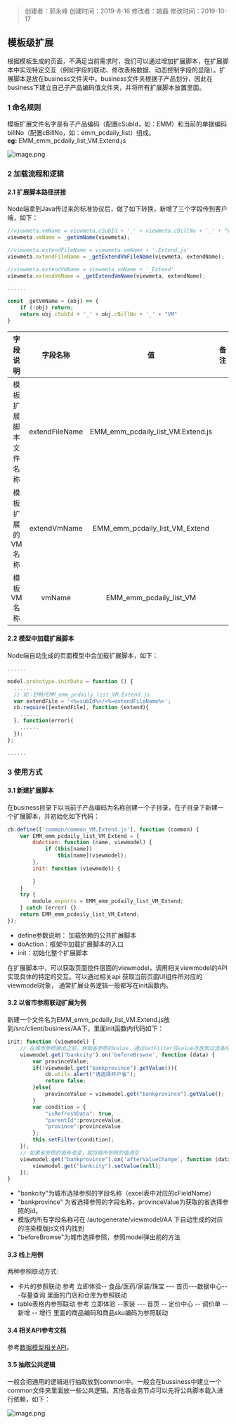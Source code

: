 > 创建者：郭永峰
> 创建时间：2019-8-16
> 修改者：姚磊
> 修改时间：2019-10-17


<a name="Lph1c"></a>
## 模板级扩展
根据模板生成的页面，不满足当前需求时，我们可以通过增加扩展脚本，在扩展脚本中实现特定交互（例如字段的联动、修改表格数据、动态控制字段的显隐）。扩展脚本是放在business文件夹中。business文件夹根据子产品划分，因此在business下建立自己子产品编码值文件夹，并将所有扩展脚本放置里面。<br />

<a name="QXHLq"></a>
### 1 命名规则
模板扩展文件名字是有子产品编码（配置cSubId，如：EMM）和当前的单据编码billNo（配置cBillNo，如：emm_pcdaily_list）组成。<br />**eg:** EMM_emm_pcdaily_list_VM.Extend.js

![image.png](http://design.yonyoucloud.com/static/yuque/0/2019/png/271337/1571138096906-64c62d01-5000-4843-9bc2-39fa3949ffcd.png#align=left&display=inline&height=104&name=image.png&originHeight=208&originWidth=836&search=&size=37857&status=done&width=418)

<a name="qd0e5"></a>
### 2 加载流程和逻辑
<a name="XyyqP"></a>
#### 2.1 扩展脚本路径拼接
Node端拿到Java传过来的标准协议后，做了如下转换，新增了三个字段传到客户端，如下：<br />

```javascript
//viewmeta.vmName = viewmeta.cSubId + '_' + viewmeta.cBillNo + '_' + "VM"
viewmeta.vmName = _getVmName(viewmeta);

//viewmeta.extendFileName = viewmeta.vmName + '.Extend.js'
viewmeta.extendFileName = _getExtendVmFileName(viewmeta, extendName);

//viewmeta.extendVmName = viewmeta.vmName + '_Extend'
viewmeta.extendVmName = _getExtendVmName(viewmeta, extendName);

......

const _getVmName = (obj) => {
    if (!obj) return;
    return obj.cSubId + '_' + obj.cBillNo + '_' + "VM"
}
```

| **字段说明** | **字段名称** | **值** | **备注** |
| :---: | :---: | :---: | :---: |
| 模板扩展脚本文件名称 | extendFileName | EMM_emm_pcdaily_list_VM.Extend.js |  |
| 模板扩展的VM名称 | extendVmName | EMM_emm_pcdaily_list_VM_Extend |  |
| 模板VM名称 | vmName | EMM_emm_pcdaily_list_VM |  |


<a name="mWNX1"></a>
#### 2.2 模型中加载扩展脚本
Node端自动生成的页面模型中会加载扩展脚本，如下：

```javascript
......

model.prototype.initData = function () {
  ......
  // 如：EMM/EMM_emm_pcdaily_list_VM.Extend.js
  var extendFile = '<%=subId%>/<%=extendFileName%>';
  cb.require([extendFile], function (extend){
    ......
  }, function(error){
    ......
  });
};

......
```


<a name="0h0Hq"></a>
### 3 使用方式
<a name="TxQqN"></a>
#### 3.1 新建扩展脚本
在business目录下以当前子产品编码为名称创建一个子目录，在子目录下新建一个扩展脚本，并初始化如下代码：

```javascript
cb.define(['common/common_VM.Extend.js'], function (common) {
	var EMM_emm_pcdaily_list_VM_Extend = {
		doAction: function (name, viewmodel) {
			if (this[name])
				this[name](viewmodel);
		},
		init: function (viewmodel) {
	
		}
	}
	try {
		module.exports = EMM_emm_pcdaily_list_VM_Extend;
	} catch (error) {}
	return EMM_emm_pcdaily_list_VM_Extend;
});
```

- define参数说明：
加载依赖的公共扩展脚本
- doAction：框架中加载扩展脚本的入口
- init：初始化整个扩展脚本

在扩展脚本中，可以获取页面控件层面的viewmodel，调用相关viewmodel的API实现具体的特定的交互。可以通过相关api 获取当前页面UI组件所对应的viewmodel对象， 通常扩展业务逻辑一般都写在init函数内。

<a name="SCCPN"></a>
#### 3.2 以省市参照联动扩展为例
新建一个文件名为EMM_emm_pcdaily_list_VM.Extend.js放到<project>/src/client/business/AA下，里面init函数内代码如下：
```javascript
init: function (viewmodel) {
    // 在城市参照弹出之前，获取省参照的value，通过setFilter将value存放到过滤条件中（在城市参照获取城市列表时，会通过getFilter()获取value，作为过滤参数传到服务端）
    viewmodel.get("bankcity").on('beforeBrowse', function (data) {
        var provinceValue;
        if(!viewmodel.get("bankprovince").getValue()){
            cb.utils.alert("请选择开户省");
            return false;
        }else{
          	provinceValue = viewmodel.get("bankprovince").getValue();
        }
        var condition = {
            "isRefreshData": true,
            "parentId":provinceValue,
            "province":provinceValue
        };
        this.setFilter(condition);
    });
    // 如果省参照的值有改变，就将城市参照的值清空
    viewmodel.get("bankprovince").on('afterValueChange', function (data) {
      	viewmodel.get("bankcity").setValue(null);
    });
}
```

- "bankcity"为城市选择参照的字段名称（excel表中对应的cFieldName）
- "bankprovince" 为省选择参照的字段名称，provinceValue为获取的省选择参照的id。
- 模版内所有字段名称可在 <project>/autogenerate/viewmodel/AA 下自动生成的对应的渲染模版js文件内找到
- "beforeBrowse"为城市选择参照，参照model弹出前的方法

<a name="TRkje"></a>
#### 3.3 线上用例
两种参照联动方式:

  - 卡片的参照联动 参考  立即体验-- 食品/医药/家装/珠宝 --- 首页---数据中心---存量查询  里面的门店和仓库为参照联动
  - table表格内参照联动 参考 立即体验 --家装 --- 首页 -- 定价中心 -- 调价单 -- 新增 -- 增行 里面的商品编码和商品sku编码为参照联动

<a name="T02Fv"></a>
#### 3.4 相关API参考文档
参考[数据模型相关API](https://www.yuque.com/gpgy5k/ucf/cx96ve)。

<a name="kRVCh"></a>
#### 3.5 抽取公共逻辑
一般会把通用的逻辑进行抽取放到common中。一般会在bussiness中建立一个common文件夹里面放一些公共逻辑。其他各业务节点可以先将公共脚本载入进行依赖，如下：

![image.png](http://design.yonyoucloud.com/static/yuque/0/2019/png/192681/1567684535675-02540895-7214-4da4-99c8-47c5743cf662.png#align=left&display=inline&height=266&name=image.png&originHeight=666&originWidth=1010&search=&size=55325&status=done&width=404)